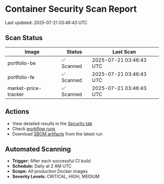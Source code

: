 # Container Security Scan Report

Last updated: 2025-07-21 03:46:43 UTC

## Scan Status

| Image | Status | Last Scan |
|-------|--------|-----------|
| portfolio-be | ✅ Scanned | 2025-07-21 03:46:43 UTC |
| portfolio-fe | ✅ Scanned | 2025-07-21 03:46:43 UTC |
| market-price-tracker | ✅ Scanned | 2025-07-21 03:46:43 UTC |

## Actions

- View detailed results in the [Security tab](https://github.com/ktenman/portfolio/security/code-scanning)
- Check [workflow runs](https://github.com/ktenman/portfolio/actions/workflows/trivy-scan.yml)
- Download [SBOM artifacts](https://github.com/ktenman/portfolio/actions/workflows/trivy-scan.yml) from the latest run

## Automated Scanning

- **Trigger:** After each successful CI build
- **Schedule:** Daily at 2 AM UTC
- **Scope:** All production Docker images
- **Severity Levels:** CRITICAL, HIGH, MEDIUM


